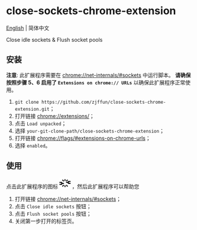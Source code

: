 # close-sockets-chrome-extension

[English](./README.md) | 简体中文

Close idle sockets &amp; Flush socket pools

## 安装

**注意**: 此扩展程序需要在 [chrome://net-internals/#sockets](chrome://net-internals/#sockets) 中运行脚本。 **请确保按照步骤 5、6 启用了 `Extensions on chrome:// URLs`** 以确保此扩展程序正常使用。

1. `git clone https://github.com/zjffun/close-sockets-chrome-extension.git`；
2. 打开链接 [chrome://extensions/](chrome://extensions/)；
3. 点击 `Load unpacked`；
4. 选择 `your-git-clone-path/close-sockets-chrome-extension`；
5. 打开链接 [chrome://flags/#extensions-on-chrome-urls](chrome://flags/#extensions-on-chrome-urls)；
6. 选择 `enabled`。

## 使用

点击此扩展程序的图标 <img src="./images/icon128.png" height="30"> ，然后此扩展程序可以帮助您

1. 打开链接 [chrome://net-internals/#sockets](chrome://net-internals/#sockets)；
2. 点击 `Close idle sockets` 按钮；
3. 点击 `Flush socket pools` 按钮；
4. 关闭第一步打开的标签页。
